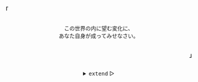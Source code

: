 <p align="left"><strong><samp>「</samp></strong></p>
    <p align="center">
        <samp><br>
        この世界の内に望む変化に、<br>
        あなた自身が成ってみせなさい。<br>
        </samp><br>
    </p>
<p align="right"><strong><samp>」</samp></strong></p>

<br>

<details align="center">
<summary><samp>extend</samp> &#9655;</summary>

<h2></h2><br>
<p align="center">
    <samp>
    <a href="https://twitter.com/yuutonuko_" target="_blank">Twitter</a> &#9670;
    <a href="mailto:yuutonuko@outlook.jp" target="_blank">Contact Me</a>
    </samp>
</p>

<h2></h2><br>
<p align="center">
    <samp>
    <a href="https://ko-fi.com/yuutonuko" target="_blank"><strong>‎ ko-fi ‎</strong></a>
    </samp>
</p>

<h2></h2><br>

```console
rm -rf .minecraft```
